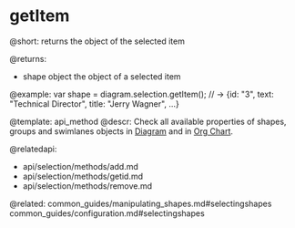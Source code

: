 getItem
===========

@short: returns the object of the selected item

@returns:
- shape		object		the object of a selected item


@example:
var shape = diagram.selection.getItem();
// -> {id: "3", text: "Technical Director", title: "Jerry Wagner", …}


@template: api_method
@descr:
Check all available properties of shapes, groups and swimlanes objects in [Diagram](diagram_guides/shapes_arrows_list.md#shapeattrs) and in [Org Chart](orgchart_guides/orgchart_shapes_types.md#shapeattrs).

@relatedapi:
- api/selection/methods/add.md
- api/selection/methods/getid.md
- api/selection/methods/remove.md

@related:
    common_guides/manipulating_shapes.md#selectingshapes
    common_guides/configuration.md#selectingshapes
